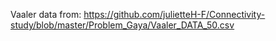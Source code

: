 Vaaler data from: https://github.com/julietteH-F/Connectivity-study/blob/master/Problem_Gaya/Vaaler_DATA_50.csv
